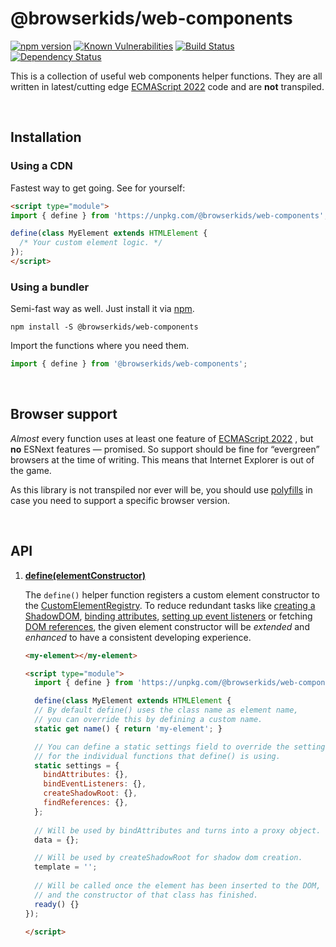 
# @browserkids/web-components

[![npm version](https://badge.fury.io/js/@browserkids%2Fweb-components.svg)](https://badge.fury.io/js/@browserkids%2Fweb-components)
[![Known Vulnerabilities](https://snyk.io/test/github/browserkids/web-components/badge.svg?targetFile=package.json)](https://snyk.io/test/github/browserkids/web-components?targetFile=package.json)
[![Build Status](https://github.com/browserkids/web-components/actions/workflows/build.yml/badge.svg)](https://github.com/browserkids/web-components/actions)
[![Dependency Status](https://img.shields.io/librariesio/release/npm/@browserkids/web-components.svg)](https://libraries.io/npm/@browserkids/web-components)

This is a collection of useful web components helper functions. They are all written in latest/cutting edge [ECMAScript 2022] code and are <strong>not</strong> transpiled.

<br>

## Installation

### Using a CDN

Fastest way to get going. See for yourself:

```html
<script type="module">
import { define } from 'https://unpkg.com/@browserkids/web-components';

define(class MyElement extends HTMLElement {
  /* Your custom element logic. */
});
</script>
```

### Using a bundler

Semi-fast way as well. Just install it via [npm].

```shell
npm install -S @browserkids/web-components
```

Import the functions where you need them.

```js
import { define } from '@browserkids/web-components';
```

<br>

## Browser support

*Almost* every function uses at least one feature of [ECMAScript 2022] , but **no** ESNext features — promised. So support should be fine for “evergreen” browsers at the time of writing. This means that Internet Explorer is out of the game.

As this library is not transpiled nor ever will be, you should use [polyfills](https://polyfill.io/) in case you need to support a specific browser version. 

<br>

## API

1. **[define(elementConstructor)](./src/define.js)**  

    The `define()` helper function registers a custom element constructor to the [CustomElementRegistry](https://developer.mozilla.org/en-US/docs/Web/API/CustomElementRegistry/define). To reduce redundant tasks like [creating a ShadowDOM](./docs/createShadowRoot.md), [binding attributes](./docs/bindAttributes.md), [setting up event listeners](./docs/bindEventListeners.md) or fetching [DOM references](./docs/findReferences.md), the given element constructor will be _extended_ and _enhanced_ to have a consistent developing experience.

    ```html
    <my-element></my-element>
    
    <script type="module">
      import { define } from 'https://unpkg.com/@browserkids/web-components';
    
      define(class MyElement extends HTMLElement {
      // By default define() uses the class name as element name, 
      // you can override this by defining a custom name.
      static get name() { return 'my-element'; }
    
      // You can define a static settings field to override the settings 
      // for the individual functions that define() is using.
      static settings = {
        bindAttributes: {},
        bindEventListeners: {},
        createShadowRoot: {},
        findReferences: {},
      };
      
      // Will be used by bindAttributes and turns into a proxy object.
      data = {};
    
      // Will be used by createShadowRoot for shadow dom creation.
      template = '';
      
      // Will be called once the element has been inserted to the DOM,
      // and the constructor of that class has finished.
      ready() {}
    });
    
    </script>
    ```

[ECMAScript 2022]: https://kangax.github.io/compat-table/es2016plus/
[Shadow DOM]: https://developer.mozilla.org/en-US/docs/Web/Web_Components/Using_shadow_DOM
[npm]: https://www.npmjs.com/
